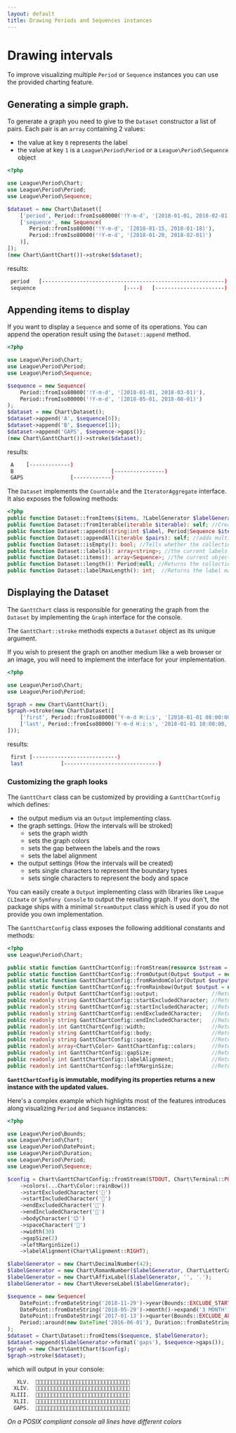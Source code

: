 ```yaml
---
layout: default
title: Drawing Periods and Sequences instances
---
```


# Drawing intervals

To improve visualizing multiple `Period` or `Sequence` instances you can use the provided charting feature. 

## Generating a simple graph.

To generate a graph you need to give to the `Dataset` constructor a list of pairs. Each pair is an `array` containing 2 values:

- the value at key `0` represents the label
- the value at key `1` is a `League\Period\Period` or a `League\Period\Sequence` object

~~~php
<?php

use League\Period\Chart;
use League\Period\Period;
use League\Period\Sequence;

$dataset = new Chart\Dataset([
    ['period', Period::fromIso80000('!Y-m-d', '[2018-01-01, 2018-02-01)')],
    ['sequence', new Sequence(
       Period::fromIso80000('!Y-m-d', '[2018-01-15, 2018-01-18)'),
       Period::fromIso80000('!Y-m-d', '[2018-01-20, 2018-02-01)')
    )],
]);
(new Chart\GanttChart())->stroke($dataset);
~~~

results:

~~~bash
 period   [----------------------------------------------------------)
 sequence                            [----)   [----------------------)
~~~

## Appending items to display

If you want to display a `Sequence` and some of its operations. You can append the operation result using the `Dataset::append` method.

~~~php
<?php

use League\Period\Chart;
use League\Period\Period;
use League\Period\Sequence;

$sequence = new Sequence(
    Period::fromIso80000('!Y-m-d', '[2018-01-01, 2018-03-01)'),
    Period::fromIso80000('!Y-m-d', '[2018-05-01, 2018-08-01)')
);
$dataset = new Chart\Dataset();
$dataset->append('A', $sequence[0]);
$dataset->append('B', $sequence[1]);
$dataset->append('GAPS', $sequence->gaps());
(new Chart\GanttChart())->stroke($dataset);
~~~

results:

~~~bash
 A    [-------------)                                                         
 B                               [----------------)
 GAPS               [------------)    
~~~

The `Dataset` implements the `Countable` and the `IteratorAggregate` interface. It also exposes the following methods:

~~~php
<?php
public function Dataset::fromItems($items, ?LabelGenerator $labelGenerator = null): self; //Creates a new Dataset from a collection of Sequence/Periods and a LabelGenerator.
public function Dataset::fromIterable(iterable $iterable): self; //Creates a new Dataset from a generic iterable structure of Sequence/Periods.
public function Dataset::append(string|int $label, Period|Sequence $item): self; //adds multiple pairs at once.
public function Dataset::appendAll(iterable $pairs): self; //adds multiple pairs at once.
public function Dataset::isEmpty(): bool; //Tells whether the collection is empty.
public function Dataset::labels(): array<string>; //the current labels used
public function Dataset::items(): array<Sequence>; //the current objects inside the Dataset
public function Dataset::length(): Period|null; //Returns the collection boundaries or null if it is empty.
public function Dataset::labelMaxLength(): int;  //Returns the label max length.
~~~

## Displaying the Dataset

The `GanttChart` class is responsible for generating the graph from the `Dataset` by implementing the `Graph` interface for the console.

The `GanttChart::stroke` methods expects a `Dataset` object as its unique argument.

If you wish to present the graph on another medium like a web browser or an image, you will need to implement the interface for your implementation.

~~~php
<?php

use League\Period\Chart;
use League\Period\Period;

$graph = new Chart\GanttChart();
$graph->stroke(new Chart\Dataset([
    ['first', Period::fromIso80000('Y-m-d H:i:s', '[2018-01-01 08:00:00, 2018-01-01 12:00:00)')],
    ['last', Period::fromIso80000('Y-m-d H:i:s', '2018-01-01 10:00:00, 2018-01-01 14:00:00)')],
]));
~~~

results:

~~~bash
 first [---------------------------)
 last            [------------------------------)
~~~

### Customizing the graph looks

The `GanttChart` class can be customized by providing a `GanttChartConfig` which defines:

- the output medium via an `Output` implementing class.
- the graph settings. (How the intervals will be stroked)
    - sets the graph width
    - sets the graph colors
    - sets the gap between the labels and the rows
    - sets the label alignment
- the output settings (How the intervals will be created)
    - sets single characters to represent the boundary types
    - sets single characters to represent the body and space
     
You can easily create a `Output` implementing class with libraries like `League CLImate` or `Symfony Console` 
to output the resulting graph. If you don't, the package ships with a minimal `StreamOutput` class which is used
 if you do not provide you own implementation.

The `GanttChartConfig` class exposes the following additional constants and methods:

~~~php
<?php
use League\Period\Chart;

public static function GanttChartConfig::fromStream(resource $stream = STDOUT, Chart\Terminal $terminal = Chart\Terminal::POSIX);
public static function GanttChartConfig::fromOutput(Output $output = new Chart\StreamOutput(STDOUT, Chart\Terminal::POSIX));
public static function GanttChartConfig::fromRandomColor(Output $output = new Chart\StreamOutput(STDOUT, Chart\Terminal::POSIX)): self
public static function GanttChartConfig::fromRainbow(Output $output = new Chart\StreamOutput(STDOUT, Chart\Terminal::POSIX)): self
public readonly Output GanttChartConfig::output;                 //Returns the Output instance.
public readonly string GanttChartConfig::startExcludedCharacter; //Returns the excluded start block character.
public readonly string GanttChartConfig::startIncludedCharacter; //Returns the included start block character.
public readonly string GanttChartConfig::endExcludedCharacter;   //Returns the excluded end block character.
public readonly string GanttChartConfig::endIncludedCharacter;   //Returns the included end block character.
public readonly int GanttChartConfig::width;                     //Returns the max size width.
public readonly string GanttChartConfig::body;                   //Returns the body block character.
public readonly string GanttChartConfig::space;                  //Returns the space block character.
public readonly array<Chart\Color> GanttChartConfig::colors;     //Returns the selected colors for each row.
public readonly int GanttChartConfig::gapSize;                   //Returns the gap sequence between the label and the line.
public readonly int GanttChartConfig::labelAlignment;            //Returns how label should be aligned.
public readonly int GanttChartConfig::leftMarginSize;            //Returns the margin between the label and the console left side.
~~~

**`GanttChartConfig` is immutable, modifying its properties returns a new instance with the updated values.**

Here's a complex example which highlights most of the features introduces along visualizing `Period` and `Sequance` instances:

~~~php
<?php

use League\Period\Bounds;
use League\Period\Chart;
use League\Period\DatePoint;
use League\Period\Duration;
use League\Period\Period;
use League\Period\Sequence;

$config = Chart\GanttChartConfig::fromStream(STDOUT, Chart\Terminal::POSIX)
    ->colors(...Chart\Color::rainBow())
    ->startExcludedCharacter('🍕')
    ->startIncludedCharacter('🍅')
    ->endExcludedCharacter('🎾')
    ->endIncludedCharacter('🍔')
    ->bodyCharacter('😊')
    ->spaceCharacter('💩')
    ->width(30)
    ->gapSize(2)
    ->leftMarginSize(1)
    ->labelAlignment(Chart\Alignment::RIGHT);

$labelGenerator = new Chart\DecimalNumber(42);
$labelGenerator = new Chart\RomanNumber($labelGenerator, Chart\LetterCase::UPPER);
$labelGenerator = new Chart\AffixLabel($labelGenerator, '', '.');
$labelGenerator = new Chart\ReverseLabel($labelGenerator);

$sequence = new Sequence(
    DatePoint::fromDateString('2018-11-29')->year(Bounds::EXCLUDE_START_INCLUDE_END),
    DatePoint::fromDateString('2018-05-29')->month()->expand('3 MONTH'),
    DatePoint::fromDateString('2017-01-13')->quarter(Bounds::EXCLUDE_ALL),
    Period::around(new DateTime('2016-06-01'), Duration::fromDateString('3 MONTHS'), Bounds::INCLUDE_ALL)
);
$dataset = Chart\Dataset::fromItems($sequence, $labelGenerator);
$dataset->append($labelGenerator->format('gaps'), $sequence->gaps());
$graph = new Chart\GanttChart($config);
$graph->stroke($dataset);
~~~

which will output in your console:

~~~bash
   XLV.  💩💩💩💩💩💩💩💩💩💩💩💩💩💩💩💩💩💩💩🍕😊😊😊😊😊😊😊😊😊🍔
  XLIV.  💩💩💩💩💩💩💩💩💩💩💩💩💩💩💩💩💩💩💩💩🍅😊😊😊😊😊🎾💩💩💩
 XLIII.  💩💩💩💩💩💩💩💩🍕😊😊🎾💩💩💩💩💩💩💩💩💩💩💩💩💩💩💩💩💩💩
  XLII.  🍅😊😊😊😊🍔💩💩💩💩💩💩💩💩💩💩💩💩💩💩💩💩💩💩💩💩💩💩💩💩
  GAPS.  💩💩💩💩💩🍕😊😊🍔💩💩🍅😊😊😊😊😊😊😊🍔💩💩💩💩💩💩💩💩💩💩
~~~

*On a POSIX compliant console all lines have different colors*

